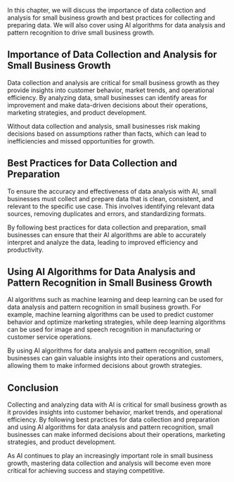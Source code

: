 
In this chapter, we will discuss the importance of data collection and analysis for small business growth and best practices for collecting and preparing data. We will also cover using AI algorithms for data analysis and pattern recognition to drive small business growth.

Importance of Data Collection and Analysis for Small Business Growth
--------------------------------------------------------------------

Data collection and analysis are critical for small business growth as they provide insights into customer behavior, market trends, and operational efficiency. By analyzing data, small businesses can identify areas for improvement and make data-driven decisions about their operations, marketing strategies, and product development.

Without data collection and analysis, small businesses risk making decisions based on assumptions rather than facts, which can lead to inefficiencies and missed opportunities for growth.

Best Practices for Data Collection and Preparation
--------------------------------------------------

To ensure the accuracy and effectiveness of data analysis with AI, small businesses must collect and prepare data that is clean, consistent, and relevant to the specific use case. This involves identifying relevant data sources, removing duplicates and errors, and standardizing formats.

By following best practices for data collection and preparation, small businesses can ensure that their AI algorithms are able to accurately interpret and analyze the data, leading to improved efficiency and productivity.

Using AI Algorithms for Data Analysis and Pattern Recognition in Small Business Growth
--------------------------------------------------------------------------------------

AI algorithms such as machine learning and deep learning can be used for data analysis and pattern recognition in small business growth. For example, machine learning algorithms can be used to predict customer behavior and optimize marketing strategies, while deep learning algorithms can be used for image and speech recognition in manufacturing or customer service operations.

By using AI algorithms for data analysis and pattern recognition, small businesses can gain valuable insights into their operations and customers, allowing them to make informed decisions about growth strategies.

Conclusion
----------

Collecting and analyzing data with AI is critical for small business growth as it provides insights into customer behavior, market trends, and operational efficiency. By following best practices for data collection and preparation and using AI algorithms for data analysis and pattern recognition, small businesses can make informed decisions about their operations, marketing strategies, and product development.

As AI continues to play an increasingly important role in small business growth, mastering data collection and analysis will become even more critical for achieving success and staying competitive.
